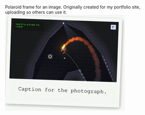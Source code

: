 Polaroid frame for an image. 
Originally created for my portfolio site, uploading so others can use it.
![Gif of this in action.](https://github.com/cep450/css-polaroid/blob/main/example.gif)